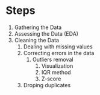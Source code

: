 # Steps

1. Gathering the Data
2. Assessing the Data (EDA)
3. Cleaning the Data
   1. Dealing with missing values
   2. Correcting errors in the data
      1. Outliers removal
         1. Visualization
         2. IQR method
         3. Z-score
   3. Droping duplicates
   